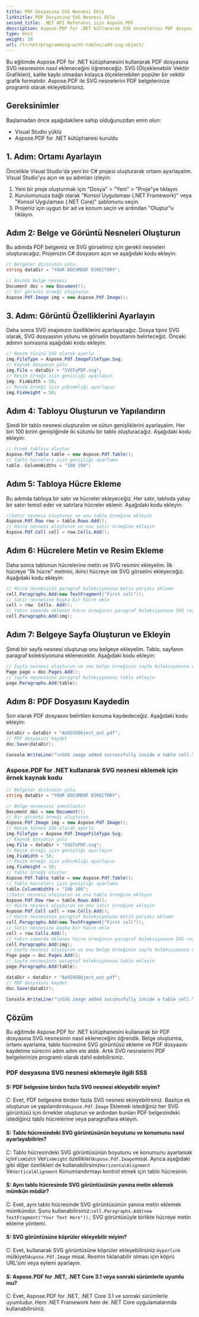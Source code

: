 ```yaml
---
title: PDF Dosyasına SVG Nesnesi Ekle
linktitle: PDF Dosyasına SVG Nesnesi Ekle
second_title: .NET API Referansı için Aspose.PDF
description: Aspose.PDF for .NET kullanarak SVG nesnelerini PDF dosyasına kolayca ekleyin.
type: docs
weight: 30
url: /tr/net/programming-with-tables/add-svg-object/
---
```

Bu eğitimde Aspose.PDF for .NET kütüphanesini kullanarak PDF dosyasına SVG nesnesinin nasıl ekleneceğini öğreneceğiz. SVG (Ölçeklenebilir Vektör Grafikleri), kalite kaybı olmadan kolayca ölçeklenebilen popüler bir vektör grafik formatıdır. Aspose.PDF ile SVG nesnelerini PDF belgelerinize programlı olarak ekleyebilirsiniz.

## Gereksinimler

Başlamadan önce aşağıdakilere sahip olduğunuzdan emin olun:

- Visual Studio yüklü
- Aspose.PDF for .NET kütüphanesi kuruldu

## 1. Adım: Ortamı Ayarlayın

Öncelikle Visual Studio'da yeni bir C# projesi oluşturarak ortamı ayarlayalım. Visual Studio'yu açın ve şu adımları izleyin:

1. Yeni bir proje oluşturmak için "Dosya" > "Yeni" > "Proje"ye tıklayın.
2. Kurulumunuza bağlı olarak "Konsol Uygulaması (.NET Framework)" veya "Konsol Uygulaması (.NET Core)" şablonunu seçin.
3. Projeniz için uygun bir ad ve konum seçin ve ardından "Oluştur"u tıklayın.

## Adım 2: Belge ve Görüntü Nesneleri Oluşturun

Bu adımda PDF belgemiz ve SVG görselimiz için gerekli nesneleri oluşturacağız. Projenizin C# dosyasını açın ve aşağıdaki kodu ekleyin:

```csharp
// Belgeler dizininin yolu.
string dataDir = "YOUR DOCUMENT DIRECTORY";

// Anında Belge nesnesi
Document doc = new Document();
// Bir görüntü örneği oluşturun
Aspose.Pdf.Image img = new Aspose.Pdf.Image();
```

## 3. Adım: Görüntü Özelliklerini Ayarlayın

Daha sonra SVG imajımızın özelliklerini ayarlayacağız. Dosya tipini SVG olarak, SVG dosyasının yolunu ve görselin boyutlarını belirteceğiz. Önceki adımın sonrasına aşağıdaki kodu ekleyin:

```csharp
// Resim türünü SVG olarak ayarla
img.FileType = Aspose.Pdf.ImageFileType.Svg;
// Kaynak dosyanın yolu
img.File = dataDir + "SVGToPDF.svg";
// Resim örneği için genişliği ayarlayın
img. FixWidth = 50;
// Resim örneği için yüksekliği ayarlayın
img.FixHeight = 50;
```

## Adım 4: Tabloyu Oluşturun ve Yapılandırın

Şimdi bir tablo nesnesi oluşturalım ve sütun genişliklerini ayarlayalım. Her biri 100 birim genişliğinde iki sütunlu bir tablo oluşturacağız. Aşağıdaki kodu ekleyin:

```csharp
// Örnek tablosu oluştur
Aspose.Pdf.Table table = new Aspose.Pdf.Table();
// Tablo hücreleri için genişliği ayarlama
table. ColumnWidths = "100 100";
```

## Adım 5: Tabloya Hücre Ekleme

Bu adımda tabloya bir satır ve hücreler ekleyeceğiz. Her satır, tabloda yatay bir satırı temsil eder ve satırlara hücreler eklenir. Aşağıdaki kodu ekleyin:

```csharp
//Satır nesnesi oluşturun ve onu tablo örneğine ekleyin
Aspose.Pdf.Row row = table.Rows.Add();
// Hücre nesnesi oluşturun ve onu satır örneğine ekleyin
Aspose.Pdf.Cell cell = row.Cells.Add();
```

## Adım 6: Hücrelere Metin ve Resim Ekleme

Daha sonra tablonun hücrelerine metin ve SVG resmini ekleyelim. İlk hücreye "İlk hücre" metnini, ikinci hücreye ise SVG görselini ekleyeceğiz. Aşağıdaki kodu ekleyin:

```csharp
// Hücre nesnesinin paragraf koleksiyonuna metin parçası ekleme
cell.Paragraphs.Add(new TextFragment("First cell"));
// Satır nesnesine başka bir hücre ekle
cell = row. Cells. Add();
// Yakın zamanda eklenen hücre örneğinin paragraf koleksiyonuna SVG resmi ekleyin
cell.Paragraphs.Add(img);
```

## Adım 7: Belgeye Sayfa Oluşturun ve Ekleyin

Şimdi bir sayfa nesnesi oluşturup onu belgeye ekleyelim. Tablo, sayfanın paragraf koleksiyonuna eklenecektir. Aşağıdaki kodu ekleyin:

```csharp
// Sayfa nesnesi oluşturun ve onu belge örneğinin sayfa koleksiyonuna ekleyin
Page page = doc.Pages.Add();
// Sayfa nesnesinin paragraf koleksiyonuna tablo ekleyin
page.Paragraphs.Add(table);
```

## Adım 8: PDF Dosyasını Kaydedin

Son olarak PDF dosyasını belirtilen konuma kaydedeceğiz. Aşağıdaki kodu ekleyin:

```csharp
dataDir = dataDir + "AddSVGObject_out.pdf";
// PDF dosyasını kaydet
doc.Save(dataDir);

Console.WriteLine("\nSVG image added successfully inside a table cell.\nFile saved at " + dataDir);
```

### Aspose.PDF for .NET kullanarak SVG nesnesi eklemek için örnek kaynak kodu

```csharp
// Belgeler dizininin yolu.
string dataDir = "YOUR DOCUMENT DIRECTORY";

// Belge nesnesini somutlaştır
Document doc = new Document();
// Bir görüntü örneği oluşturun
Aspose.Pdf.Image img = new Aspose.Pdf.Image();
// Resim türünü SVG olarak ayarla
img.FileType = Aspose.Pdf.ImageFileType.Svg;
// Kaynak dosyanın yolu
img.File = dataDir + "SVGToPDF.svg";
// Resim örneği için genişliği ayarlayın
img.FixWidth = 50;
// Resim örneği için yüksekliği ayarlayın
img.FixHeight = 50;
// Tablo örneği oluştur
Aspose.Pdf.Table table = new Aspose.Pdf.Table();
// Tablo hücreleri için genişliği ayarlama
table.ColumnWidths = "100 100";
//Satır nesnesi oluşturun ve onu tablo örneğine ekleyin
Aspose.Pdf.Row row = table.Rows.Add();
// Hücre nesnesi oluşturun ve onu satır örneğine ekleyin
Aspose.Pdf.Cell cell = row.Cells.Add();
// Hücre nesnesinin paragraf koleksiyonuna metin parçası ekleme
cell.Paragraphs.Add(new TextFragment("First cell"));
// Satır nesnesine başka bir hücre ekle
cell = row.Cells.Add();
// Yakın zamanda eklenen hücre örneğinin paragraf koleksiyonuna SVG resmi ekleyin
cell.Paragraphs.Add(img);
// Sayfa nesnesi oluşturun ve onu belge örneğinin sayfa koleksiyonuna ekleyin
Page page = doc.Pages.Add();
// Sayfa nesnesinin paragraf koleksiyonuna tablo ekleyin
page.Paragraphs.Add(table);

dataDir = dataDir + "AddSVGObject_out.pdf";
// PDF dosyasını kaydet
doc.Save(dataDir);

Console.WriteLine("\nSVG image added successfully inside a table cell.\nFile saved at " + dataDir);            
```

## Çözüm

Bu eğitimde Aspose.PDF for .NET kütüphanesini kullanarak bir PDF dosyasına SVG nesnesinin nasıl ekleneceğini öğrendik. Belge oluşturma, ortamı ayarlama, tablo hücresine SVG görüntüsü ekleme ve PDF dosyasını kaydetme sürecini adım adım ele aldık. Artık SVG nesnelerini PDF belgelerinize programlı olarak dahil edebilirsiniz.

### PDF dosyasına SVG nesnesi eklemeyle ilgili SSS

#### S: PDF belgesine birden fazla SVG nesnesi ekleyebilir miyim?

 C: Evet, PDF belgesine birden fazla SVG nesnesi ekleyebilirsiniz. Basitçe ek oluşturun ve yapılandırın`Aspose.Pdf.Image` Eklemek istediğiniz her SVG görüntüsü için örnekler oluşturun ve ardından bunları PDF belgesindeki istediğiniz tablo hücrelerine veya paragraflara ekleyin.

#### S: Tablo hücresindeki SVG görüntüsünün boyutunu ve konumunu nasıl ayarlayabilirim?

 C: Tablo hücresindeki SVG görüntüsünün boyutunu ve konumunu ayarlamak için`FixWidth` Ve`FixHeight` özellikleri`Aspose.Pdf.Image`misal. Ayrıca aşağıdaki gibi diğer özellikleri de kullanabilirsiniz`HorizontalAlignment` Ve`VerticalAlignment` Konumlandırmayı kontrol etmek için tablo hücresinin.

#### S: Aynı tablo hücresinde SVG görüntüsünün yanına metin eklemek mümkün müdür?

 C: Evet, aynı tablo hücresinde SVG görüntüsünün yanına metin eklemek mümkündür. Şunu kullanabilirsiniz:`cell.Paragraphs.Add(new TextFragment("Your Text Here"));` SVG görüntüsüyle birlikte hücreye metin ekleme yöntemi.

#### S: SVG görüntüsüne köprüler ekleyebilir miyim?

 C: Evet, kullanarak SVG görüntüsüne köprüler ekleyebilirsiniz.`Hyperlink` mülkiyeti`Aspose.Pdf.Image` misal. Resmin tıklanabilir olması için köprü URL'sini veya eylemi ayarlayın.

#### S: Aspose.PDF for .NET, .NET Core 3.1 veya sonraki sürümlerle uyumlu mu?

C: Evet, Aspose.PDF for .NET, .NET Core 3.1 ve sonraki sürümlerle uyumludur. Hem .NET Framework hem de .NET Core uygulamalarında kullanabilirsiniz.